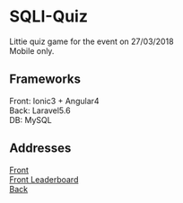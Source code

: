 # SQLI-Quiz
Littie quiz game for the event on 27/03/2018  
Mobile only.  

## Frameworks
Front: Ionic3 + Angular4  
Back: Laravel5.6  
DB: MySQL  

## Addresses
<a href="https://sqli.catprogrammer.com">Front</a>  
<a href="https://sqli.catprogrammer.com/assets/leaderboard">Front Leaderboard</a>  
<a href="https://sqliapi.catprogrammer.com">Back</a>  
